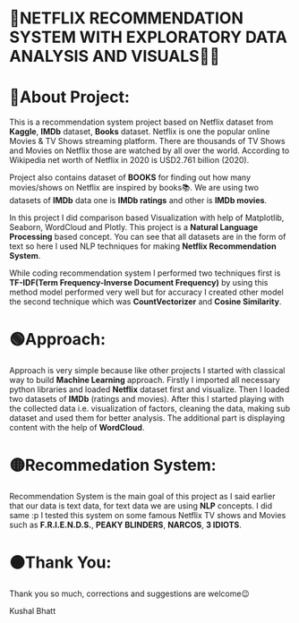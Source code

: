 # 🔴NETFLIX RECOMMENDATION SYSTEM WITH EXPLORATORY DATA ANALYSIS AND VISUALS🥤🍿
# 🔵About Project:
This is a recommendation system project based on Netflix dataset from **Kaggle**, **IMDb** dataset, **Books** dataset. Netflix is one the popular online Movies & TV Shows streaming platform.
There are thousands of TV Shows and Movies on Netflix those are watched by all over the world. According to Wikipedia net worth of Netflix in 2020 is USD2.761 billion (2020).

Project also contains dataset of **BOOKS** for finding out how many movies/shows on Netflix are inspired by books📚. We are using two datasets of **IMDb** data one is **IMDb ratings** and other is **IMDb movies**.

 In this project I did comparison based Visualization with help of Matplotlib, Seaborn, WordCloud and Plotly. This project is a **Natural Language Processing** based concept. You can see that all datasets are in the form of text so here I used NLP techniques for making **Netflix Recommendation System**. 
 
 While coding recommendation system I performed two techniques first is **TF-IDF(Term Frequency-Inverse Document Frequency)** by using this method model performed very well but for accuracy I created other model the second technique which was **CountVectorizer** and **Cosine Similarity**.
 
 # 🟢Approach:
 Approach is very simple because like other projects I started with classical way to build **Machine Learning** approach. Firstly I imported all necessary python libraries and loaded **Netflix** dataset first and visualize. Then I loaded two datasets of **IMDb** (ratings and movies). After this I started playing with the collected data i.e. visualization of factors, cleaning the data, making sub dataset and used them for better analysis. The additional part is displaying content with the help of **WordCloud**.
 
 # 🟡Recommedation System: 
 Recommendation System is the main goal of this project as I said earlier that our data is text data, for text data we are using **NLP** concepts. I did same :p
 I tested this system on some famous Netflix TV shows and Movies such as **F.R.I.E.N.D.S.**, **PEAKY BLINDERS**, **NARCOS**, **3 IDIOTS**.

  # 🟠Thank You:
  Thank you so much, corrections and suggestions are welcome😉
  
  Kushal Bhatt

